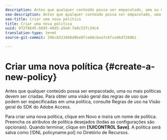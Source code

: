 ```yaml
---
description: Antes que qualquer conteúdo possa ser empacotado, uma ou mais políticas devem ser criadas. Para obter uma visão geral das regras de uso que podem ser especificadas em uma política, consulte Regras de uso na Visão geral do SDK do Adobe Access.
seo-description: Antes que qualquer conteúdo possa ser empacotado, uma ou mais políticas devem ser criadas. Para obter uma visão geral das regras de uso que podem ser especificadas em uma política, consulte Regras de uso na Visão geral do SDK do Adobe Access.
seo-title: Criar uma nova política
title: Criar uma nova política
uuid: 972f8645-b695-49d5-a5e6-7e8c53fc34c4
translation-type: tm+mt
source-git-commit: 29bc8323460d9be0fce66cbea7c6fce46df20d61

---
```



# Criar uma nova política {#create-a-new-policy}

Antes que qualquer conteúdo possa ser empacotado, uma ou mais políticas devem ser criadas. Para obter uma visão geral das regras de uso que podem ser especificadas em uma política, consulte Regras de uso na Visão geral do SDK do Adobe Access.

Para criar uma nova política, clique em Novo e insira um nome de política. Preencha os atributos de política desejados (todas as configurações são opcionais). Quando terminar, clique em **[!UICONTROL Save]**. A política será salva como [!DNL policyname.pol] no Diretório de Recursos.

